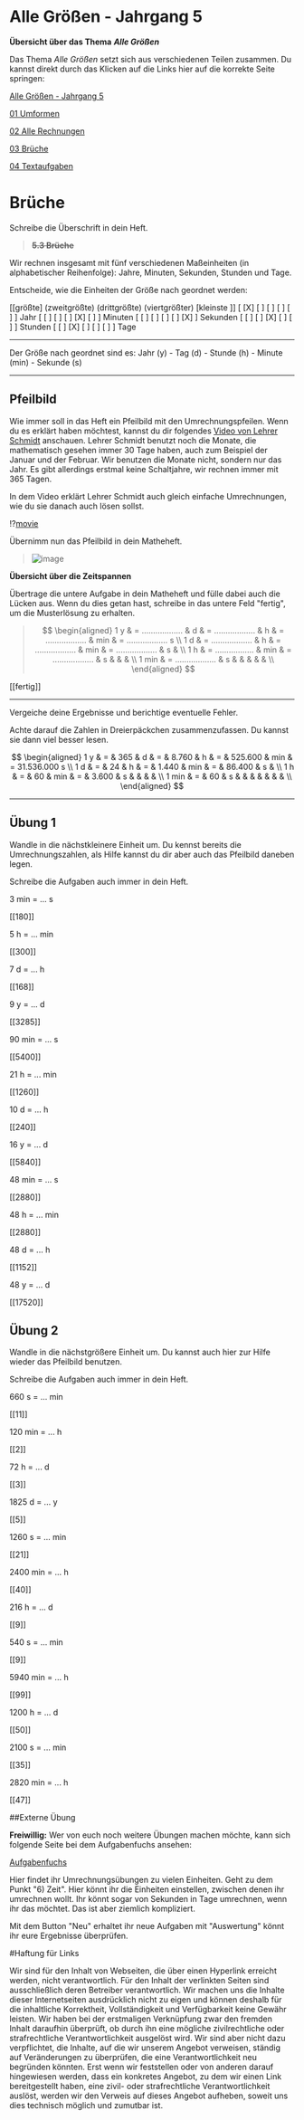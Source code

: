 <!--
author: Susanne Suckfüll
email: su-aes@masannek.de
language: de
narrator: German Female
script: url.js

View this file on https://liascript.github.io/course/?https://raw.githubusercontent.com/SUC-AES/Mathematik-5/master/2_Massen_1.md
-->

# Alle Größen - Jahrgang 5


**Übersicht über das Thema** ***Alle Größen***

Das Thema *Alle Größen* setzt sich aus verschiedenen Teilen zusammen. Du kannst direkt durch das Klicken auf die Links hier auf die korrekte Seite springen:

[Alle Größen - Jahrgang 5]()

[01 Umformen]()

[02 Alle Rechnungen]()

[03 Brüche]()

[04 Textaufgaben]()


# Brüche

Schreibe die Überschrift in dein Heft.

> **~~5.3 Brüche~~**


Wir rechnen insgesamt mit fünf verschiedenen Maßeinheiten (in alphabetischer Reihenfolge): Jahre, Minuten, Sekunden, Stunden und Tage.

Entscheide, wie die Einheiten der Größe nach geordnet werden:

[[größte] (zweitgrößte) (drittgrößte) (viertgrößter) [kleinste ]]
[ [X]          [ ]          [ ]           [ ]           [ ]    ] Jahr
[ [ ]          [ ]          [ ]           [X]           [ ]    ] Minuten
[ [ ]          [ ]          [ ]           [ ]           [X]    ] Sekunden
[ [ ]          [ ]          [X]           [ ]           [ ]    ] Stunden
[ [ ]          [X]          [ ]           [ ]           [ ]    ] Tage
***********************************************************************


Der Größe nach geordnet sind es: Jahr (y) - Tag (d) - Stunde (h) - Minute (min) - Sekunde (s)

***********************************************************************

## Pfeilbild

Wie immer soll in das Heft ein Pfeilbild mit den Umrechnungspfeilen. Wenn du es erklärt haben möchtest, kannst du dir folgendes [Video von Lehrer Schmidt](https://www.youtube.com/watch?v=wDnvjW-sDLc) anschauen. Lehrer Schmidt benutzt noch die Monate, die mathematisch gesehen immer 30 Tage haben, auch zum Beispiel der Januar und der Februar. Wir benutzen die Monate nicht, sondern nur das Jahr. Es gibt allerdings erstmal keine Schaltjahre, wir rechnen immer mit 365 Tagen.

In dem Video erklärt Lehrer Schmidt auch gleich einfache Umrechnungen, wie du sie danach auch lösen sollst.

!?[movie](https://www.youtube.com/watch?v=wDnvjW-sDLc)

Übernimm nun das Pfeilbild in dein Matheheft.

> ![image](../graphics/1_Pfeilbild.png)


**Übersicht über die Zeitspannen**

Übertrage die untere Aufgabe in dein Matheheft und fülle dabei auch die Lücken aus. Wenn du dies getan hast, schreibe in das untere Feld "fertig", um die Musterlösung zu erhalten.

> $$
  \begin{aligned}
    1 y  & = .................. & d & = .................. & h & = .................. & min & = .................. s \\
    1 d & = .................. & h & = .................. & min & = .................. & s & \\
    1 h & = ................. & min & = .................. & s & & & \\
    1 min & = .................. & s & & & & & \\
  \end{aligned}
$$


[[fertig]]
***********************************************************************


Vergeiche deine Ergebnisse und berichtige eventuelle Fehler.

Achte darauf die Zahlen in Dreierpäckchen zusammenzufassen. Du kannst sie dann viel besser lesen.

$$
  \begin{aligned}
    1 y  & = & 365 & d & = & 8.760 & h & = & 525.600 & min & = 31.536.000 s  \\
    1 d & = & 24 & h & = & 1.440 & min & = & 86.400 & s & \\
    1 h & = & 60 & min & = & 3.600 & s & & & & \\
    1 min & = & 60 & s & & & & & & & \\
  \end{aligned}
$$



***********************************************************************


## Übung 1

Wandle in die nächstkleinere Einheit um. Du kennst bereits die Umrechnungszahlen, als Hilfe kannst du dir aber auch das Pfeilbild daneben legen.

Schreibe die Aufgaben auch immer in dein Heft.

3 min = ... s

[[180]]

5 h = ... min

[[300]]

7 d = ... h

[[168]]

9 y = ... d

[[3285]]

90 min = ... s

[[5400]]

21 h = ... min

[[1260]]

10 d = ... h

[[240]]

16 y = ... d

[[5840]]

48 min = ... s

[[2880]]

48 h = ... min

[[2880]]

48 d = ... h

[[1152]]

48 y = ... d

[[17520]]


## Übung 2

Wandle in die nächstgrößere Einheit um. Du kannst auch hier zur Hilfe wieder das Pfeilbild benutzen.

Schreibe die Aufgaben auch immer in dein Heft.

660 s = ... min

[[11]]

120 min = ... h

[[2]]

72 h = ... d

[[3]]

1825 d = ... y

[[5]]

1260 s = ... min

[[21]]

2400 min = ... h

[[40]]

216 h = ... d

[[9]]

540 s = ... min

[[9]]

5940 min = ... h

[[99]]

1200 h = ... d

[[50]]

2100 s = ... min

[[35]]

2820 min = ... h

[[47]]



##Externe Übung

**Freiwillig:** Wer von euch noch weitere Übungen machen möchte, kann sich folgende Seite bei dem Aufgabenfuchs ansehen:

[Aufgabenfuchs](https://mathe.aufgabenfuchs.de/groessen/einfache-groessen-umrechnen.shtml)

Hier findet ihr Umrechnungsübungen zu vielen Einheiten. Geht zu dem Punkt "6) Zeit". Hier könnt ihr die Einheiten einstellen, zwischen denen ihr umrechnen wollt. Ihr könnt sogar von Sekunden in Tage umrechnen, wenn ihr das möchtet. Das ist aber ziemlich kompliziert.

Mit dem Button "Neu" erhaltet ihr neue Aufgaben mit "Auswertung" könnt ihr eure Ergebnisse überprüfen.




#Haftung für Links

Wir sind für den Inhalt von Webseiten, die über einen Hyperlink erreicht werden, nicht verantwortlich. Für den Inhalt der verlinkten Seiten sind ausschließlich deren Betreiber verantwortlich. Wir machen uns die Inhalte dieser Internetseiten ausdrücklich nicht zu eigen und können deshalb für die inhaltliche Korrektheit, Vollständigkeit und Verfügbarkeit keine Gewähr leisten. Wir haben bei der erstmaligen Verknüpfung zwar den fremden Inhalt daraufhin überprüft, ob durch ihn eine mögliche zivilrechtliche oder strafrechtliche Verantwortlichkeit ausgelöst wird. Wir sind aber nicht dazu verpflichtet, die Inhalte, auf die wir unserem Angebot verweisen, ständig auf Veränderungen zu überprüfen, die eine Verantwortlichkeit neu begründen könnten. Erst wenn wir feststellen oder von anderen darauf hingewiesen werden, dass ein konkretes Angebot, zu dem wir einen Link bereitgestellt haben, eine zivil- oder strafrechtliche Verantwortlichkeit auslöst, werden wir den Verweis auf dieses Angebot aufheben, soweit uns dies technisch möglich und zumutbar ist.
